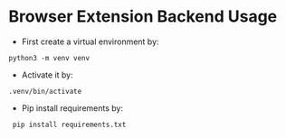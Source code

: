 # Browser Extension Backend Usage

- First create a virtual environment by:

``` python3 -m venv venv ```

- Activate it by:

``` .venv/bin/activate ```

- Pip install requirements by:

``` pip install requirements.txt```
